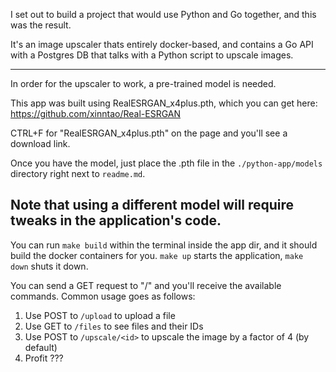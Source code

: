 I set out to build a project that would use Python and Go together, and this was the result.

It's an image upscaler thats entirely docker-based, and contains a Go API with a Postgres DB that talks with a Python script to upscale images.

----------------------------------------------------------------
In order for the upscaler to work, a pre-trained model is needed.

This app was built using RealESRGAN_x4plus.pth, which you can get here:
https://github.com/xinntao/Real-ESRGAN

CTRL+F for "RealESRGAN_x4plus.pth" on the page and you'll see a download link.

Once you have the model, just place the .pth file in the `./python-app/models` directory right next to `readme.md`.

Note that using a different model will require tweaks in the application's code.
----------------------------------------------------------------
You can run `make build` within the terminal inside the app dir, and it should build the docker containers for you.
`make up` starts the application, `make down` shuts it down.

You can send a GET request to "/" and you'll receive the available commands.
Common usage goes as follows:
1. Use POST to `/upload` to upload a file
2. Use GET to `/files` to see files and their IDs
3. Use POST to `/upscale/<id>` to upscale the image by a factor of 4 (by default)
4. Profit ???
